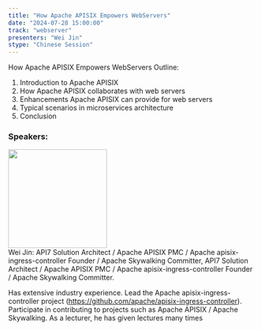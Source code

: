 ```yaml
---
title: "How Apache APISIX Empowers WebServers"
date: "2024-07-28 15:00:00" 
track: "webserver"
presenters: "Wei Jin"
stype: "Chinese Session"
---
```

How Apache APISIX Empowers WebServers
Outline:
1. Introduction to Apache APISIX
2. How Apache APISIX collaborates with web servers
3. Enhancements Apache APISIX can provide for web servers
4. Typical scenarios in microservices architecture
5. Conclusion
   
 ### Speakers: 
 <img src="https://sessionize.com/image/2e49-400o400o1-pTHugcYPwWc5CyoBQrgPuo.png" width="200" /><br>Wei Jin: API7 Solution Architect / Apache APISIX PMC / Apache apisix-ingress-controller Founder / Apache Skywalking Committer, API7 Solution Architect / Apache APISIX PMC / Apache apisix-ingress-controller Founder / Apache Skywalking Committer.

Has extensive industry experience.
Lead the Apache apisix-ingress-controller project (https://github.com/apache/apisix-ingress-controller).
Participate in contributing to projects such as Apache APISIX / Apache Skywalking.
As a lecturer, he has given lectures many times
 <br><br>